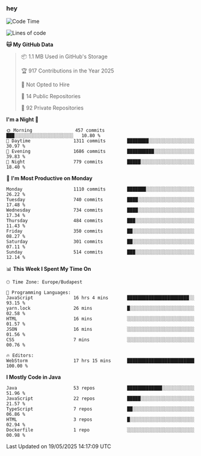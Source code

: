### hey

<!--START_SECTION:waka-->
![Code Time](http://img.shields.io/badge/Code%20Time-1%2C222%20hrs%2024%20mins-blue)

![Lines of code](https://img.shields.io/badge/From%20Hello%20World%20I%27ve%20Written-3.7%20million%20lines%20of%20code-blue)

**🐱 My GitHub Data** 

> 📦 1.1 MB Used in GitHub's Storage 
 > 
> 🏆 917 Contributions in the Year 2025
 > 
> 🚫 Not Opted to Hire
 > 
> 📜 14 Public Repositories 
 > 
> 🔑 92 Private Repositories 
 > 
**I'm a Night 🦉** 

```text
🌞 Morning                457 commits         ███░░░░░░░░░░░░░░░░░░░░░░   10.80 % 
🌆 Daytime                1311 commits        ████████░░░░░░░░░░░░░░░░░   30.97 % 
🌃 Evening                1686 commits        ██████████░░░░░░░░░░░░░░░   39.83 % 
🌙 Night                  779 commits         █████░░░░░░░░░░░░░░░░░░░░   18.40 % 
```
📅 **I'm Most Productive on Monday** 

```text
Monday                   1110 commits        ███████░░░░░░░░░░░░░░░░░░   26.22 % 
Tuesday                  740 commits         ████░░░░░░░░░░░░░░░░░░░░░   17.48 % 
Wednesday                734 commits         ████░░░░░░░░░░░░░░░░░░░░░   17.34 % 
Thursday                 484 commits         ███░░░░░░░░░░░░░░░░░░░░░░   11.43 % 
Friday                   350 commits         ██░░░░░░░░░░░░░░░░░░░░░░░   08.27 % 
Saturday                 301 commits         ██░░░░░░░░░░░░░░░░░░░░░░░   07.11 % 
Sunday                   514 commits         ███░░░░░░░░░░░░░░░░░░░░░░   12.14 % 
```


📊 **This Week I Spent My Time On** 

```text
🕑︎ Time Zone: Europe/Budapest

💬 Programming Languages: 
JavaScript               16 hrs 4 mins       ███████████████████████░░   93.15 % 
yarn.lock                26 mins             █░░░░░░░░░░░░░░░░░░░░░░░░   02.58 % 
HTML                     16 mins             ░░░░░░░░░░░░░░░░░░░░░░░░░   01.57 % 
JSON                     16 mins             ░░░░░░░░░░░░░░░░░░░░░░░░░   01.56 % 
CSS                      7 mins              ░░░░░░░░░░░░░░░░░░░░░░░░░   00.76 % 

🔥 Editors: 
WebStorm                 17 hrs 15 mins      █████████████████████████   100.00 % 
```

**I Mostly Code in Java** 

```text
Java                     53 repos            █████████████░░░░░░░░░░░░   51.96 % 
JavaScript               22 repos            █████░░░░░░░░░░░░░░░░░░░░   21.57 % 
TypeScript               7 repos             ██░░░░░░░░░░░░░░░░░░░░░░░   06.86 % 
HTML                     3 repos             █░░░░░░░░░░░░░░░░░░░░░░░░   02.94 % 
Dockerfile               1 repo              ░░░░░░░░░░░░░░░░░░░░░░░░░   00.98 % 
```




 Last Updated on 19/05/2025 14:17:09 UTC
<!--END_SECTION:waka-->
